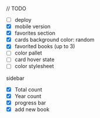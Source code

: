 // TODO

- [ ] deploy
- [x] mobile version
- [x] favorites section
- [x] cards background color: random
- [x] favorited books (up to 3)
- [ ] color pallet
- [ ] card hover state
- [ ] color stylesheet

sidebar
- [x] Total count
- [x] Year count 
- [x] progress bar 
- [x] add new book